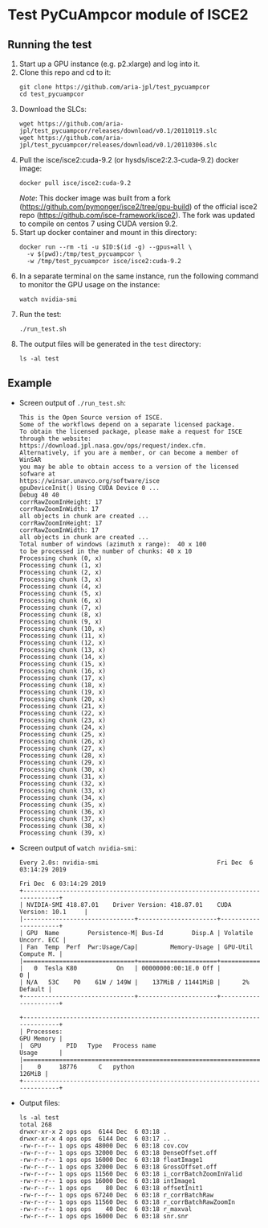 # Test PyCuAmpcor module of ISCE2

## Running the test
1. Start up a GPU instance (e.g. p2.xlarge) and log into it.
1. Clone this repo and cd to it:
   ```
   git clone https://github.com/aria-jpl/test_pycuampcor
   cd test_pycuampcor
   ```
1. Download the SLCs:
   ```
   wget https://github.com/aria-jpl/test_pycuampcor/releases/download/v0.1/20110119.slc
   wget https://github.com/aria-jpl/test_pycuampcor/releases/download/v0.1/20110306.slc
   ```
1. Pull the isce/isce2:cuda-9.2 (or hysds/isce2:2.3-cuda-9.2) docker image:
   ```
   docker pull isce/isce2:cuda-9.2
   ```
   *Note*: This docker image was built from a fork (https://github.com/pymonger/isce2/tree/gpu-build)
   of the official isce2 repo (https://github.com/isce-framework/isce2). The fork was updated to 
   compile on centos 7 using CUDA version 9.2.
1. Start up docker container and mount in this directory:
   ```
   docker run --rm -ti -u $ID:$(id -g) --gpus=all \
     -v $(pwd):/tmp/test_pycuampcor \
     -w /tmp/test_pycuampcor isce/isce2:cuda-9.2
   ```
1. In a separate terminal on the same instance, run the following
   command to monitor the GPU usage on the instance:
   ```
   watch nvidia-smi
   ```
1. Run the test:
   ```
   ./run_test.sh
   ```
1. The output files will be generated in the `test` directory:
   ```
   ls -al test
   ```

## Example
- Screen output of `./run_test.sh`:
   ```
   This is the Open Source version of ISCE.
   Some of the workflows depend on a separate licensed package.
   To obtain the licensed package, please make a request for ISCE
   through the website: https://download.jpl.nasa.gov/ops/request/index.cfm.
   Alternatively, if you are a member, or can become a member of WinSAR
   you may be able to obtain access to a version of the licensed sofware at
   https://winsar.unavco.org/software/isce
   gpuDeviceInit() Using CUDA Device 0 ...
   Debug 40 40
   corrRawZoomInHeight: 17
   corrRawZoomInWidth: 17
   all objects in chunk are created ...
   corrRawZoomInHeight: 17
   corrRawZoomInWidth: 17
   all objects in chunk are created ...
   Total number of windows (azimuth x range):  40 x 100
   to be processed in the number of chunks: 40 x 10
   Processing chunk (0, x)
   Processing chunk (1, x)
   Processing chunk (2, x)
   Processing chunk (3, x)
   Processing chunk (4, x)
   Processing chunk (5, x)
   Processing chunk (6, x)
   Processing chunk (7, x)
   Processing chunk (8, x)
   Processing chunk (9, x)
   Processing chunk (10, x)
   Processing chunk (11, x)
   Processing chunk (12, x)
   Processing chunk (13, x)
   Processing chunk (14, x)
   Processing chunk (15, x)
   Processing chunk (16, x)
   Processing chunk (17, x)
   Processing chunk (18, x)
   Processing chunk (19, x)
   Processing chunk (20, x)
   Processing chunk (21, x)
   Processing chunk (22, x)
   Processing chunk (23, x)
   Processing chunk (24, x)
   Processing chunk (25, x)
   Processing chunk (26, x)
   Processing chunk (27, x)
   Processing chunk (28, x)
   Processing chunk (29, x)
   Processing chunk (30, x)
   Processing chunk (31, x)
   Processing chunk (32, x)
   Processing chunk (33, x)
   Processing chunk (34, x)
   Processing chunk (35, x)
   Processing chunk (36, x)
   Processing chunk (37, x)
   Processing chunk (38, x)
   Processing chunk (39, x)
   ```
- Screen output of `watch nvidia-smi`:
   ```
   Every 2.0s: nvidia-smi                                 Fri Dec  6 03:14:29 2019
   
   Fri Dec  6 03:14:29 2019
   +-----------------------------------------------------------------------------+
   | NVIDIA-SMI 418.87.01    Driver Version: 418.87.01    CUDA Version: 10.1     |
   |-------------------------------+----------------------+----------------------+
   | GPU  Name        Persistence-M| Bus-Id        Disp.A | Volatile Uncorr. ECC |
   | Fan  Temp  Perf  Pwr:Usage/Cap|         Memory-Usage | GPU-Util  Compute M. |
   |===============================+======================+======================|
   |   0  Tesla K80           On   | 00000000:00:1E.0 Off |                    0 |
   | N/A   53C    P0    61W / 149W |    137MiB / 11441MiB |      2%      Default |
   +-------------------------------+----------------------+----------------------+
   
   +-----------------------------------------------------------------------------+
   | Processes:                                                       GPU Memory |
   |  GPU       PID   Type   Process name                             Usage      |
   |=============================================================================|
   |    0     18776      C   python                                       126MiB |
   +-----------------------------------------------------------------------------+
   ```
- Output files:
   ```
   ls -al test
   total 268
   drwxr-xr-x 2 ops ops  6144 Dec  6 03:18 .
   drwxr-xr-x 4 ops ops  6144 Dec  6 03:17 ..
   -rw-r--r-- 1 ops ops 48000 Dec  6 03:18 cov.cov
   -rw-r--r-- 1 ops ops 32000 Dec  6 03:18 DenseOffset.off
   -rw-r--r-- 1 ops ops 16000 Dec  6 03:18 floatImage1
   -rw-r--r-- 1 ops ops 32000 Dec  6 03:18 GrossOffset.off
   -rw-r--r-- 1 ops ops 11560 Dec  6 03:18 i_corrBatchZoomInValid
   -rw-r--r-- 1 ops ops 16000 Dec  6 03:18 intImage1
   -rw-r--r-- 1 ops ops    80 Dec  6 03:18 offsetInit1
   -rw-r--r-- 1 ops ops 67240 Dec  6 03:18 r_corrBatchRaw
   -rw-r--r-- 1 ops ops 11560 Dec  6 03:18 r_corrBatchRawZoomIn
   -rw-r--r-- 1 ops ops    40 Dec  6 03:18 r_maxval
   -rw-r--r-- 1 ops ops 16000 Dec  6 03:18 snr.snr
   ```
